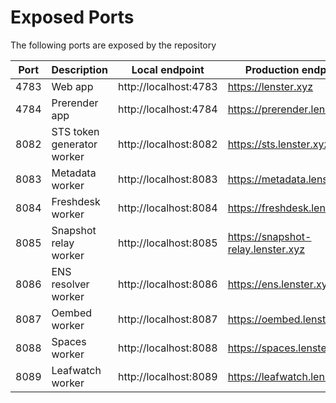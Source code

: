 # Exposed Ports

The following ports are exposed by the repository

| Port | Description                | Local endpoint        | Production endpoint                |
| ---- | -------------------------- | --------------------- | ---------------------------------- |
| 4783 | Web app                    | http://localhost:4783 | https://lenster.xyz                |
| 4784 | Prerender app              | http://localhost:4784 | https://prerender.lenster.xyz      |
| 8082 | STS token generator worker | http://localhost:8082 | https://sts.lenster.xyz            |
| 8083 | Metadata worker            | http://localhost:8083 | https://metadata.lenster.xyz       |
| 8084 | Freshdesk worker           | http://localhost:8084 | https://freshdesk.lenster.xyz      |
| 8085 | Snapshot relay worker      | http://localhost:8085 | https://snapshot-relay.lenster.xyz |
| 8086 | ENS resolver worker        | http://localhost:8086 | https://ens.lenster.xyz            |
| 8087 | Oembed worker              | http://localhost:8087 | https://oembed.lenster.xyz         |
| 8088 | Spaces worker              | http://localhost:8088 | https://spaces.lenster.xyz         |
| 8089 | Leafwatch worker           | http://localhost:8089 | https://leafwatch.lenster.xyz      |

